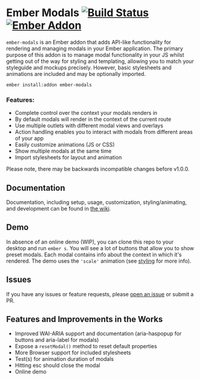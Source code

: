 Ember Modals [![Build Status](https://travis-ci.org/sir-dunxalot/ember-modals.svg?branch=master)](https://travis-ci.org/sir-dunxalot/ember-modals) [![Ember Addon](https://s3.amazonaws.com/images.jebbit.com/ember/badge.svg)](http://www.emberaddons.com)
======

`ember-modals` is an Ember addon that adds API-like functionality for rendering and managing modals in your Ember application. The primary purpose of this addon is to manage modal functionality in your JS whilst getting out of the way for styling and templating, allowing you to match your styleguide and mockups precisely. However, basic stylesheets and animations are included and may be optionally imported.

```
ember install:addon ember-modals
```

### Features:

- Complete control over the context your modals renders in
- By default modals will render in the context of the current route
- Use multiple outlets with different modal views and overlays
- Action handling enables you to interact with modals from different areas of your app
- Easily customize animations (JS or CSS)
- Show multiple modals at the same time
- Import stylesheets for layout and animation

Please note, there may be backwards incompatible changes before v1.0.0.


## Documentation

Documentation, including setup, usage, customization, styling/animating, and development can be found in [the wiki](https://github.com/sir-dunxalot/ember-modals/wiki).


## Demo

In absence of an online demo (WIP), you can clone this repo to your desktop and run `ember s`. You will see a lot of buttons that allow you to show preset modals. Each modal contains info about the context in which it's rendered. The demo uses the `'scale'` animation (see [styling](https://github.com/sir-dunxalot/ember-modals/wiki/Styling) for more info).


## Issues

If you have any issues or feature requests, please [open an issue](https://github.com/sir-dunxalot/ember-modals/issues/new) or submit a PR.


## Features and Improvements in the Works

- Improved WAI-ARIA support and documentation (aria-haspopup for buttons and aria-label for modals)
- Expose a `resetModal()` method to reset default properties
- More Browser support for included stylesheets
- Test(s) for animation duration of modals
- Hitting esc should close the modal
- Online demo
